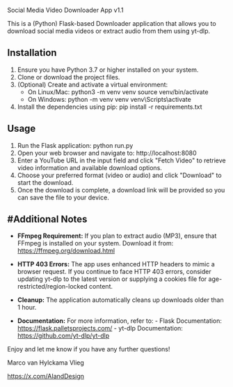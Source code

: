 Social Media Video Downloader App v1.1

This is a (Python) Flask-based Downloader application that allows you to download social media videos or extract audio from them using yt-dlp.

Installation
------------
1. Ensure you have Python 3.7 or higher installed on your system.
2. Clone or download the project files.
3. (Optional) Create and activate a virtual environment:
   - On Linux/Mac:
       python3 -m venv venv
       source venv/bin/activate
   - On Windows:
       python -m venv venv
       venv\Scripts\activate
4. Install the dependencies using pip:
       pip install -r requirements.txt

Usage
-----
1. Run the Flask application:
       python run.py
2. Open your web browser and navigate to:
       http://localhost:8080
3. Enter a YouTube URL in the input field and click "Fetch Video" to retrieve video information and available download options.
4. Choose your preferred format (video or audio) and click "Download" to start the download.
5. Once the download is complete, a download link will be provided so you can save the file to your device.

#Additional Notes
----------------
- **FFmpeg Requirement:**
  If you plan to extract audio (MP3), ensure that FFmpeg is installed on your system. Download it from: https://ffmpeg.org/download.html

- **HTTP 403 Errors:**
  The app uses enhanced HTTP headers to mimic a browser request. If you continue to face HTTP 403 errors, consider updating yt-dlp to the latest version or supplying a cookies file for age-restricted/region-locked content.

- **Cleanup:**
  The application automatically cleans up downloads older than 1 hour.

- **Documentation:**
  For more information, refer to:
      - Flask Documentation: https://flask.palletsprojects.com/
      - yt-dlp Documentation: https://github.com/yt-dlp/yt-dlp

Enjoy and let me know if you have any further questions!

Marco van Hylckama Vlieg

https://x.com/AIandDesign
